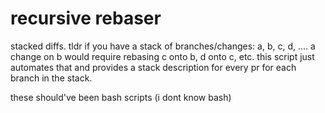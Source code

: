 # recursive rebaser

stacked diffs. tldr if you have a stack of branches/changes: a, b, c, d, .... a change on b would require rebasing c onto b, d onto c, etc. this script just automates that and provides a stack description for every pr for each branch in the stack.





these should've been bash scripts (i dont know bash)
